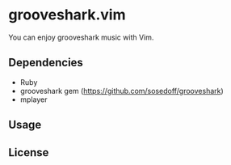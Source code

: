 grooveshark.vim
===
You can enjoy grooveshark music with Vim.


Dependencies
---

* Ruby
* grooveshark gem (https://github.com/sosedoff/grooveshark)
* mplayer


Usage
---


License
---



